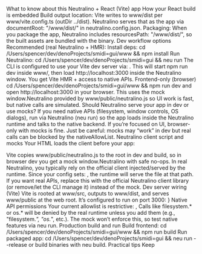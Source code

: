 What to know about this Neutralino + React (Vite) app
How your React build is embedded
Build output location: Vite writes to www/dist per www/vite.config.ts (outDir ../dist). Neutralino serves that as the app via documentRoot: "/www/dist/" in neutralino.config.json.
Packaging: When you package the app, Neutralino includes resourcesPath: "/www/dist/", so the built assets are bundled with the binary.
Dev workflow options
Recommended (real Neutralino + HMR):
Install deps: cd /Users/spencer/dev/denoProjects/smidi=gui/www && npm install
Run Neutralino: cd /Users/spencer/dev/denoProjects/smidi=gui && neu run
The CLI is configured to use your Vite dev server via:
.
This will start npm run dev inside www/, then load http://localhost:3000 inside the Neutralino window. You get Vite HMR + access to native APIs.
Frontend-only (browser)
cd /Users/spencer/dev/denoProjects/smidi=gui/www && npm run dev and open http://localhost:3000 in your browser.
This uses the mock window.Neutralino provided by www/public/neutralino.js so UI work is fast, but native calls are simulated.
Should Neutralino serve your app in dev or use mocks?
If you need native APIs (filesystem, window controls, OS dialogs), run via Neutralino (neu run) so the app loads inside the Neutralino runtime and talks to the native backend.
If you’re focused on UI, browser-only with mocks is fine. Just be careful: mocks may “work” in dev but real calls can be blocked by the nativeAllowList.
Neutralino client script and mocks
Your HTML loads the client before your app:
>
Vite copies www/public/neutralino.js to the root in dev and build, so in browser dev you get a mock window.Neutralino with safe no-ops.
In real Neutralino, you typically rely on the official client injected/served by the runtime. Since your config sets:
,
the runtime will serve the file at that path. If you want real APIs, replace this with the official Neutralino client library (or remove/let the CLI manage it) instead of the mock.
Dev server wiring (Vite)
Vite is rooted at www/src, outputs to www/dist, and serves www/public at the web root. It’s configured to run on port 3000:
}
Native API permissions
Your current allowlist is restrictive:
,
Calls like filesystem.* or os.* will be denied by the real runtime unless you add them (e.g., "filesystem.*", "os.*", etc.). The mock won’t enforce this, so test native features via neu run.
Production build and run
Build frontend: cd /Users/spencer/dev/denoProjects/smidi=gui/www && npm run build
Run packaged app: cd /Users/spencer/dev/denoProjects/smidi=gui && neu run --release or build binaries with neu build.
Practical tips
Keep <script src="/neutralino.js"> first so window.Neutralino is defined before your React entry.
Add a runtime guard in code for browser dev:
;
Update nativeAllowList as you introduce native features to avoid surprises when switching from mocks to the runtime.
What happens under the hood
In dev via Neutralino: Neutralino opens a desktop window pointing to http://localhost:3000 and exposes its native bridge. Vite handles HMR; Neutralino handles window/native APIs.
In prod: Neutralino serves static files from www/dist and the app talks to the native bridge via the official client library.
Potential cleanup
Replace the mock www/public/neutralino.js with the official client for runtime builds, or ensure it’s only used in browser dev. Otherwise native calls won’t reach the Neutralino backend.
Fixed gotcha: your mock claims many APIs exist, but the allowlist blocks them in real runs. Add the needed patterns before relying on those calls in Neutralino.
I reviewed your config, Vite setup, and HTML to map the exact integration points and commands.
